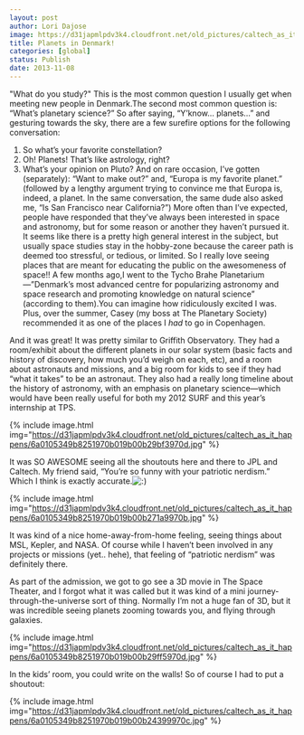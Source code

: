 ```yaml
---
layout: post
author: Lori Dajose
image: https://d31japmlpdv3k4.cloudfront.net/old_pictures/caltech_as_it_happens/6a0105349b8251970b019b00b29aac970d.jpg
title: Planets in Denmark!
categories: [global]
status: Publish
date: 2013-11-08
---
```


"What do you study?"
This is the most common question I usually get when meeting new people in Denmark.The second most common question is: “What’s planetary science?”
So after saying, “Y’know… planets…” and gesturing towards the sky, there are a few surefire options for the following conversation:
1. So what’s your favorite constellation?
2. Oh! Planets! That’s like astrology, right?
3. What’s your opinion on Pluto?
And on rare occasion, I’ve gotten (separately): “Want to make out?” and, “Europa is my favorite planet.” (followed by a lengthy argument trying to convince me that Europa is, indeed, a planet. In the same conversation, the same dude also asked me, “Is San Francisco near California?”)
More often than I’ve expected, people have responded that they’ve always been interested in space and astronomy, but for some reason or another they haven’t pursued it. It seems like there is a pretty high general interest in the subject, but usually space studies stay in the hobby-zone because the career path is deemed too stressful, or tedious, or limited. So I really love seeing places that are meant for educating the public on the awesomeness of space!!
A few months ago,I went to the Tycho Brahe Planetarium—”Denmark’s most advanced centre for popularizing astronomy and space research and promoting knowledge on natural science” (according to them).You can imagine how ridiculously excited I was. Plus, over the summer, Casey (my boss at The Planetary Society) recommended it as one of the places I *had* to go in Copenhagen.

And it was great! It was pretty similar to Griffith Observatory. They had a room/exhibit about the different planets in our solar system (basic facts and history of discovery, how much you’d weigh on each, etc), and a room about astronauts and missions, and a big room for kids to see if they had “what it takes” to be an astronaut. They also had a really long timeline about the history of astronomy, with an emphasis on planetary science—which would have been really useful for both my 2012 SURF and this year’s internship at TPS.


{% include image.html img="https://d31japmlpdv3k4.cloudfront.net/old_pictures/caltech_as_it_happens/6a0105349b8251970b019b00b29bf3970d.jpg" %}

It was SO AWESOME seeing all the shoutouts here and there to JPL and Caltech. My friend said, “You’re so funny with your patriotic nerdism.” Which I think is exactly accurate.<img alt=":)" src="https://s0.wp.com/wp-includes/images/smilies/icon_smile.gif?m=1129645325g" />


{% include image.html img="https://d31japmlpdv3k4.cloudfront.net/old_pictures/caltech_as_it_happens/6a0105349b8251970b019b00b271a9970b.jpg" %}

It was kind of a nice home-away-from-home feeling, seeing things about MSL, Kepler, and NASA. Of course while I haven’t been involved in any projects or missions (yet.. hehe), that feeling of “patriotic nerdism” was definitely there.

As part of the admission, we got to go see a 3D movie in The Space Theater, and I forgot what it was called but it was kind of a mini journey-through-the-universe sort of thing. Normally I’m not a huge fan of 3D, but it was incredible seeing planets zooming towards you, and flying through galaxies.


{% include image.html img="https://d31japmlpdv3k4.cloudfront.net/old_pictures/caltech_as_it_happens/6a0105349b8251970b019b00b29ff5970d.jpg" %}

In the kids’ room, you could write on the walls! So of course I had to put a shoutout:


{% include image.html img="https://d31japmlpdv3k4.cloudfront.net/old_pictures/caltech_as_it_happens/6a0105349b8251970b019b00b24399970c.jpg" %}
